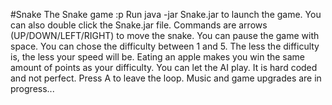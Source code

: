 #Snake
The Snake game :p
Run java -jar Snake.jar to launch the game.
You can also double click the Snake.jar file.
Commands are arrows (UP/DOWN/LEFT/RIGHT) to move the snake.
You can pause the game with space.
You can chose the difficulty between 1 and 5. 
The less the difficulty is, the less your speed will be.
Eating an apple makes you win the same amount of points as your difficulty.
You can let the AI play. It is hard coded and not perfect. Press A to leave the loop.
Music and game upgrades are in progress...